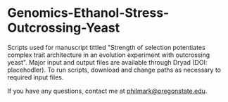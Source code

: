 # Genomics-Ethanol-Stress-Outcrossing-Yeast

Scripts  used for manuscript tittled "Strength of selection potentiates complex trait architecture in an evolution experiment with outcrossing yeast". Major input and output files are available through Dryad (DOI: placehodler). To run scripts, download and change paths as necessary to required input files.

If you have any questions, contact me at philmark@oregonstate.edu.
